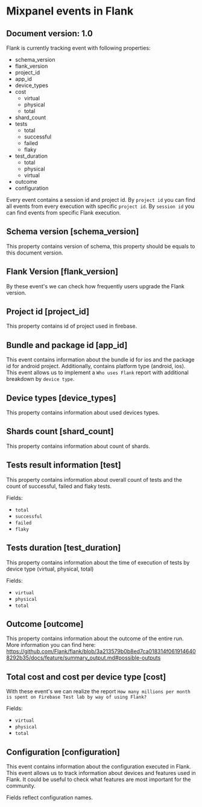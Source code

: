 # Mixpanel events in Flank

## Document version: 1.0

Flank is currently tracking event with following properties:

- schema_version
- flank_version
- project_id
- app_id
- device_types
- cost 
    - virtual
    - physical
    - total
- shard_count
- tests
  - total
  - successful
  - failed
  - flaky
- test_duration 
    - total
    - physical
    - virtual
- outcome 
- configuration

Every event contains a session id and project id. By ```project id``` you can find all events from every execution with specific ```project id```. By ```session id``` you can find events from specific Flank execution.

## Schema version [schema_version]

This property contains version of schema, this property should be equals to this document version.

## Flank Version [flank_version]

By these event's we can check how frequently users upgrade the Flank version.

## Project id [project_id]

This property contains id of project used in firebase.

## Bundle and package id [app_id]

This event contains information about the bundle id for ios and the package id for android project. Additionally,
contains platform type (android, ios). This event allows us to implement a ```Who uses Flank``` report with additional breakdown by ```device type```.

## Device types [device_types]

This property contains information about used devices types.

## Shards count [shard_count]

This property contains information about count of shards.

## Tests result information [test]

This property contains information about overall count of tests and the count of successful, failed and flaky tests.

Fields:

- ```total```
- ```successful```
- ```failed```
- ```flaky```

## Tests duration [test_duration]

This property contains information about the time of execution of tests by device type (virtual, physical, total)

Fields:

- ```virtual```
- ```physical```
- ```total```

## Outcome [outcome]

This property contains information about the outcome of the entire run. More information you can find here: https://github.com/Flank/flank/blob/3a213579b0b8ed7ca018314f0619146408292b35/docs/feature/summary_output.md#possible-outputs

## Total cost and cost per device type [cost]

With these event's we can realize the report ```How many millions per month is spent on Firebase Test lab by way of using Flank? ```

Fields:

- ```virtual```
- ```physical```
- ```total```

## Configuration [configuration]

This event contains information about the configuration executed in Flank. This event allows us to
track information about devices and features used in Flank.
It could be useful to check what features are most important for the community.

Fields reflect configuration names.
